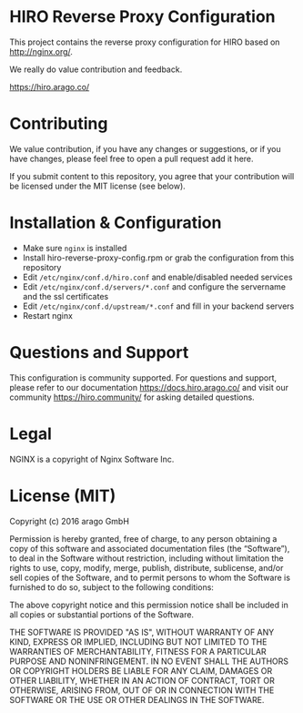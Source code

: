 # HIRO Reverse Proxy Configuration

This project contains the reverse proxy configuration for HIRO based on http://nginx.org/.

We really do value contribution and feedback.

https://hiro.arago.co/

# Contributing

We value contribution, if you have any changes or suggestions, or if you have
changes, please feel free to open a pull request add it here.

If you submit content to this repository, you agree that your contribution will be licensed under the MIT license (see below).

# Installation & Configuration

* Make sure `nginx` is installed
* Install hiro-reverse-proxy-config.rpm or grab the configuration from this repository
* Edit `/etc/nginx/conf.d/hiro.conf` and enable/disabled needed services
* Edit `/etc/nginx/conf.d/servers/*.conf` and configure the servername and the ssl certificates
* Edit `/etc/nginx/conf.d/upstream/*.conf` and fill in your backend servers
* Restart nginx

# Questions and Support

This configuration is community supported.
For questions and support, please refer to our documentation https://docs.hiro.arago.co/ and visit our community https://hiro.community/ for asking detailed questions.

# Legal

NGINX is a copyright of Nginx Software Inc.

# License  (MIT)
 
Copyright (c) 2016 arago GmbH
 
Permission is hereby granted, free of charge, to any person obtaining a copy of this software and associated documentation files (the “Software”), to deal in the Software without restriction, including without limitation the rights to use, copy, modify, merge, publish, distribute, sublicense, and/or sell copies of the Software, and to permit persons to whom the Software is furnished to do so, subject to the following conditions:
 
The above copyright notice and this permission notice shall be included in all copies or substantial portions of the Software.
 
THE SOFTWARE IS PROVIDED "AS IS", WITHOUT WARRANTY OF ANY KIND, EXPRESS OR IMPLIED, INCLUDING BUT NOT LIMITED TO THE WARRANTIES OF MERCHANTABILITY, FITNESS FOR A PARTICULAR PURPOSE AND NONINFRINGEMENT. IN NO EVENT SHALL THE AUTHORS OR COPYRIGHT HOLDERS BE LIABLE FOR ANY CLAIM, DAMAGES OR OTHER LIABILITY, WHETHER IN AN ACTION OF CONTRACT, TORT OR OTHERWISE, ARISING FROM, OUT OF OR IN CONNECTION WITH THE SOFTWARE OR THE USE OR OTHER DEALINGS IN THE SOFTWARE.
